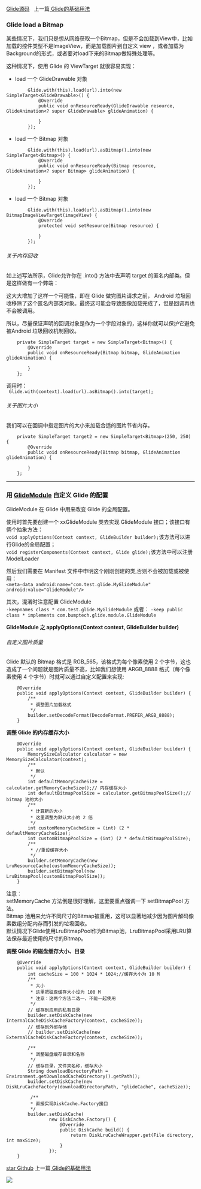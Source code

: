 
[Glide源码](https://github.com/bumptech/glide)   
上一篇[ Glide的基础用法 ](https://github.com/jasonLYF/jason-blog/blob/master/Glide%E7%9A%84%E5%9F%BA%E7%A1%80%E7%94%A8%E6%B3%95.md)

### Glide load a Bitmap
某些情况下，我们只是想从网络获取一个Bitmap，但是不会加载到View中，比如加载的控件类型不是ImageView，而是加载图片到自定义 view ，或者加载为Background的形式，或者要对load下来的Bitmap做特殊处理等。   

这种情况下，使用 Glide 的 ViewTarget 就很容易实现：

* load 一个 GlideDrawable 对象
```
        Glide.with(this).load(url).into(new SimpleTarget<GlideDrawable>() {
            @Override
            public void onResourceReady(GlideDrawable resource, GlideAnimation<? super GlideDrawable> glideAnimation) {

            }
        });
```
* load 一个 Bitmap 对象
```
        Glide.with(this).load(url).asBitmap().into(new SimpleTarget<Bitmap>() {
            @Override
            public void onResourceReady(Bitmap resource, GlideAnimation<? super Bitmap> glideAnimation) {

            }
        });
```
* load 一个 Bitmap 对象
```
        Glide.with(this).load(url).asBitmap().into(new BitmapImageViewTarget(imageView) {
            @Override
            protected void setResource(Bitmap resource) {

            }
        });
```

###### 关于内存回收
如上述写法所示，Glide允许你在 .into() 方法中去声明 target 的匿名内部类。但是这样做有一个弊端：   

这大大增加了这样一个可能性，即在 Glide 做完图片请求之前， Android 垃圾回收移除了这个匿名内部类对象。最终这可能会导致图像加载完成了，但是回调再也不会被调用。   

所以，尽量保证声明的回调对象是作为一个字段对象的，这样你就可以保护它避免被Android 垃圾回收机制回收。

```
    private SimpleTarget target = new SimpleTarget<Bitmap>() {
        @Override
        public void onResourceReady(Bitmap bitmap, GlideAnimation glideAnimation) {

        }
    };
```
调用时：   
` Glide.with(context).load(url).asBitmap().into(target);`

###### 关于图片大小
我们可以在回调中指定图片的大小来加载合适的图片节省内存。

```
    private SimpleTarget target2 = new SimpleTarget<Bitmap>(250, 250) {
        @Override
        public void onResourceReady(Bitmap bitmap, GlideAnimation glideAnimation) {

        }
    };
```

----------

### 用 [GlideModule](https://github.com/bumptech/glide/wiki/Configuration) 自定义 Glide 的配置
GlideModule 在 Glide 中用来改变 Glide 的全局配置。

使用时首先要创建一个 xxGlideModule 类去实现 GlideModule 接口；该接口有俩个抽象方法：   
`void applyOptions(Context context, GlideBuilder builder);`该方法可以进行Glide的全局配置；       
`void registerComponents(Context context, Glide glide);`该方法中可以注册ModelLoader

然后我们需要在 Manifest 文件中申明这个刚刚创建的类,否则不会被加载或被使用：   
`<meta-data android:name="com.test.glide.MyGlideModule" android:value="GlideModule"/>`

其次，混淆时注意配置 GlideModule   
`-keepnames class * com.test.glide.MyGlideModule`
或者：
`-keep public class * implements com.bumptech.glide.module.GlideModule`

**GlideModule 之 applyOptions(Context context, GlideBuilder builder)**

###### 自定义图片质量
Glide 默认的 Bitmap 格式是 RGB_565，该格式为每个像素使用 2 个字节，这也造成了一个问题就是图片质量不高，比如我们想使用 ARGB_8888 格式（每个像素使用 4 个字节）时就可以通过自定义配置来实现:
```
    @Override
    public void applyOptions(Context context, GlideBuilder builder) {
        /**
         * 调整图片加载格式
         */
        builder.setDecodeFormat(DecodeFormat.PREFER_ARGB_8888);
    }
```

**调整 Glide 的内存缓存大小**
```
    @Override
    public void applyOptions(Context context, GlideBuilder builder) {
        MemorySizeCalculator calculator = new MemorySizeCalculator(context);
        /**
         * 默认
         */
        int defaultMemoryCacheSize = calculator.getMemoryCacheSize();// 内存缓存大小
        int defaultBitmapPoolSize = calculator.getBitmapPoolSize();// bitmap 池的大小
        /**
         * 计算新的大小
         * 这里调整为默认大小的 2 倍
         */
        int customMemoryCacheSize = (int) (2 * defaultMemoryCacheSize);
        int customBitmapPoolSize = (int) (2 * defaultBitmapPoolSize);
        /**
         * //重设缓存大小
         */
        builder.setMemoryCache(new LruResourceCache(customMemoryCacheSize));
        builder.setBitmapPool(new LruBitmapPool(customBitmapPoolSize));
    }
```
注意：   
setMemoryCache 方法倒是很好理解，这里要重点强调一下 setBitmapPool 方法。   
Bitmap 池用来允许不同尺寸的Bitmap被重用，这可以显著地减少因为图片解码像素数组分配内存而引发的垃圾回收。   
默认情况下Glide使用LruBitmapPool作为Bitmap池，LruBitmapPool采用LRU算法保存最近使用的尺寸的Bitmap。

**调整 Glide 的磁盘缓存大小、目录**   
```
    @Override
    public void applyOptions(Context context, GlideBuilder builder) {
        int cacheSize = 100 * 1024 * 1024;//缓存大小为 10 M
        /**
         * 大小
         * 这里把磁盘缓存大小设为 100 M
         * 注意：这两个方法二选一，不能一起使用
         */
        // 缓存到应用的私有目录
        builder.setDiskCache(new InternalCacheDiskCacheFactory(context, cacheSize));
        // 缓存到外部存储
        // builder.setDiskCache(new ExternalCacheDiskCacheFactory(context, cacheSize));

        /**
         * 调整磁盘缓存目录和名称
         */
        // 缓存目录，文件夹名称，缓存大小
        String downloadDirectoryPath = Environment.getDownloadCacheDirectory().getPath();
        builder.setDiskCache(new DiskLruCacheFactory(downloadDirectoryPath, "glideCache", cacheSize));
        
         /**
         * 直接实现DiskCache.Factory接口
         */
        builder.setDiskCache(
                new DiskCache.Factory() {
                    @Override
                    public DiskCache build() {
                        return DiskLruCacheWrapper.get(File directory, int maxSize);
                    }
                });
    }
```

[star Github](https://github.com/jasonLYF/jason-blog)
上一篇[ Glide的基础用法 ](https://github.com/jasonLYF/jason-blog/blob/master/Glide%E7%9A%84%E5%9F%BA%E7%A1%80%E7%94%A8%E6%B3%95.md)

![](http://upload-images.jianshu.io/upload_images/1479978-0ff1a43230b41689.jpg?imageMogr2/auto-orient/strip%7CimageView2/2/w/1240)
